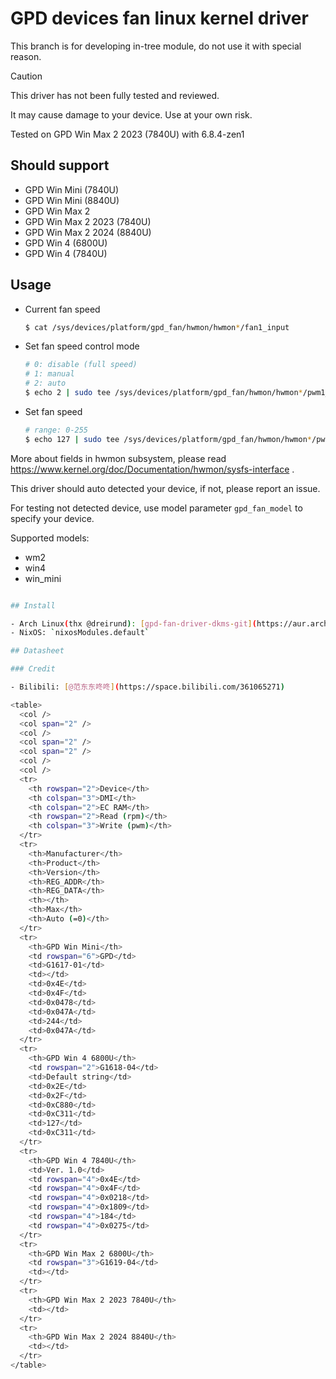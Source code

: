 # GPD devices fan linux kernel driver

This branch is for developing in-tree module, do not use it with special reason.

> [!CAUTION]
> 
> This driver has not been fully tested and reviewed.
> 
> It may cause damage to your device. Use at your own risk.

Tested on GPD Win Max 2 2023 (7840U) with 6.8.4-zen1

## Should support

- GPD Win Mini (7840U)
- GPD Win Mini (8840U)
- GPD Win Max 2
- GPD Win Max 2 2023 (7840U)
- GPD Win Max 2 2024 (8840U)
- GPD Win 4 (6800U)
- GPD Win 4 (7840U)

## Usage

- Current fan speed
    ```bash
    $ cat /sys/devices/platform/gpd_fan/hwmon/hwmon*/fan1_input
    ```
- Set fan speed control mode
    ```bash
    # 0: disable (full speed)
    # 1: manual
    # 2: auto
    $ echo 2 | sudo tee /sys/devices/platform/gpd_fan/hwmon/hwmon*/pwm1_enable
    ```
- Set fan speed
    ```bash
    # range: 0-255
    $ echo 127 | sudo tee /sys/devices/platform/gpd_fan/hwmon/hwmon*/pwm1
    ```

More about fields in hwmon subsystem, please read https://www.kernel.org/doc/Documentation/hwmon/sysfs-interface .

This driver should auto detected your device, if not, please report an issue.

For testing not detected device, use model parameter `gpd_fan_model` to specify your device.

Supported models:

- wm2
- win4
- win_mini

```bash

## Install

- Arch Linux(thx @dreirund): [gpd-fan-driver-dkms-git](https://aur.archlinux.org/packages/gpd-fan-driver-dkms-git)
- NixOS: `nixosModules.default`

## Datasheet

### Credit

- Bilibili: [@范东东咚咚](https://space.bilibili.com/361065271)

<table>
  <col />
  <col span="2" />
  <col />
  <col span="2" />
  <col span="2" />
  <col />
  <col />
  <tr>
    <th rowspan="2">Device</th>
    <th colspan="3">DMI</th>
    <th colspan="2">EC RAM</th>
    <th rowspan="2">Read (rpm)</th>
    <th colspan="3">Write (pwm)</th>
  </tr>
  <tr>
    <th>Manufacturer</th>
    <th>Product</th>
    <th>Version</th>
    <th>REG_ADDR</th>
    <th>REG_DATA</th>
    <th></th>
    <th>Max</th>
    <th>Auto (=0)</th>
  </tr>
  <tr>
    <th>GPD Win Mini</th>
    <td rowspan="6">GPD</td>
    <td>G1617-01</td>
    <td></td>
    <td>0x4E</td>
    <td>0x4F</td>
    <td>0x0478</td>
    <td>0x047A</td>
    <td>244</td>
    <td>0x047A</td>
  </tr>
  <tr>
    <th>GPD Win 4 6800U</th>
    <td rowspan="2">G1618-04</td>
    <td>Default string</td>
    <td>0x2E</td>
    <td>0x2F</td>
    <td>0xC880</td>
    <td>0xC311</td>
    <td>127</td>
    <td>0xC311</td>
  </tr>
  <tr>
    <th>GPD Win 4 7840U</th>
    <td>Ver. 1.0</td>
    <td rowspan="4">0x4E</td>
    <td rowspan="4">0x4F</td>
    <td rowspan="4">0x0218</td>
    <td rowspan="4">0x1809</td>
    <td rowspan="4">184</td>
    <td rowspan="4">0x0275</td>
  </tr>
  <tr>
    <th>GPD Win Max 2 6800U</th>
    <td rowspan="3">G1619-04</td>
    <td></td>
  </tr>
  <tr>
    <th>GPD Win Max 2 2023 7840U</th>
    <td></td>
  </tr>
  <tr>
    <th>GPD Win Max 2 2024 8840U</th>
    <td></td>
  </tr>
</table>
